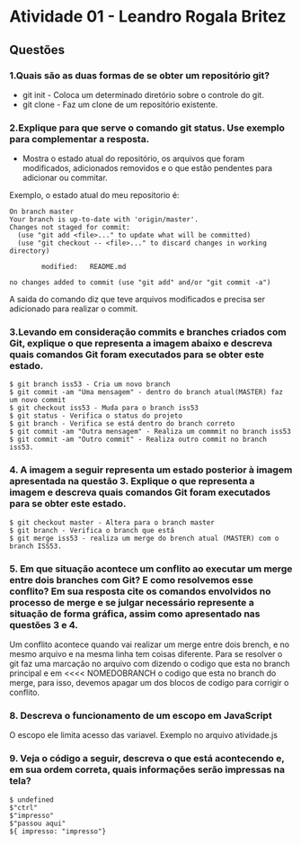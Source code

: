 # Atividade 01 - Leandro Rogala Britez

## Questões

### 1.Quais são as duas formas de se obter um repositório git?

- git init - Coloca um determinado diretório sobre o controle do git.
- git clone - Faz um clone de um repositório existente.

### 2.Explique para que serve o comando git status. Use exemplo para complementar a resposta.

- Mostra o estado atual do repositório, os arquivos que foram modificados, adicionados removidos e o que estão pendentes para adicionar ou commitar.

Exemplo, o estado atual do meu repositorio é:

```
On branch master
Your branch is up-to-date with 'origin/master'.
Changes not staged for commit:
  (use "git add <file>..." to update what will be committed)
  (use "git checkout -- <file>..." to discard changes in working directory)

        modified:   README.md

no changes added to commit (use "git add" and/or "git commit -a")
```

A saida do comando diz que teve arquivos modificados e precisa ser adicionado para realizar o commit.

### 3.Levando em consideração commits e branches criados com Git, explique o que representa a imagem abaixo e descreva quais comandos Git foram executados para se obter este estado.

```
$ git branch iss53 - Cria um novo branch
$ git commit -am "Uma mensagem" - dentro do branch atual(MASTER) faz um novo commit
$ git checkout iss53 - Muda para o branch iss53
$ git status - Verifica o status do projeto
$ git branch - Verifica se está dentro do branch correto
$ git commit -am "Outra mensagem" - Realiza um commmit no branch iss53
$ git commit -am "Outro commit" - Realiza outro commit no branch iss53.
```

### 4. A imagem a seguir representa um estado posterior à imagem apresentada na questão 3. Explique o que representa a imagem e descreva quais comandos Git foram executados para se obter este estado.

```
$ git checkout master - Altera para o branch master
$ git branch - Verifica o branch que está
$ git merge iss53 - realiza um merge do brench atual (MASTER) com o branch ISS53.
```

### 5. Em que situação acontece um conflito ao executar um merge entre dois branches com Git? E como resolvemos esse conflito? Em sua resposta cite os comandos envolvidos no processo de merge e se julgar necessário represente a situação de forma gráfica, assim como apresentado nas questões 3 e 4.

Um conflito acontece quando vai realizar um merge entre dois brench, e no mesmo arquivo e na mesma linha tem coisas diferente. Para se resolver o git faz uma marcação no arquivo com <HEAD> dizendo o codigo que esta no branch principal e em <<<<  NOMEDOBRANCH
o codigo que esta no branch do merge, para isso, devemos apagar um dos blocos de codigo para corrigir o conflito.

### 8. Descreva o funcionamento de um escopo em JavaScript

O escopo ele limita acesso das variavel. Exemplo no arquivo atividade.js

### 9. Veja o código a seguir, descreva o que está acontecendo e, em sua ordem correta, quais informações serão impressas na tela?

```
$ undefined
$"ctrl"
$"impresso"
$"passou aqui"
${ impresso: "impresso"}
